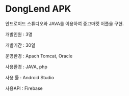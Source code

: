 # DongLend APK
안드로이드 스튜디오와 JAVA를 이용하여 중고마켓 어플을 구현.

  
개발인원 : 3명

개발기간 : 30일

운영환경 : Apach Tomcat, Oracle

사용환경 : JAVA, php

사용 툴 : Android Studio

사용API : Firebase

 
 
